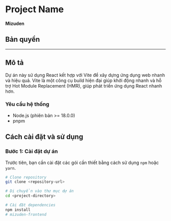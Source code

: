 # Project Name
**Mizuden**
## Bản quyền
---

## Mô tả

Dự án này sử dụng React kết hợp với Vite để xây dựng ứng dụng web nhanh và hiệu quả. Vite là một công cụ build hiện đại giúp khởi động nhanh và hỗ trợ Hot Module Replacement (HMR), giúp phát triển ứng dụng React nhanh hơn.

### Yêu cầu hệ thống

- Node.js (phiên bản >= 18.0.0)
- pnpm

## Cách cài đặt và sử dụng

### Bước 1: Cài đặt dự án

Trước tiên, bạn cần cài đặt các gói cần thiết bằng cách sử dụng `npm` hoặc `yarn`.

```bash
# Clone repository
git clone <repository-url>

# Di chuyển vào thư mục dự án
cd <project-directory>

# Cài đặt dependencies
npm install
# mizuden-frontend
